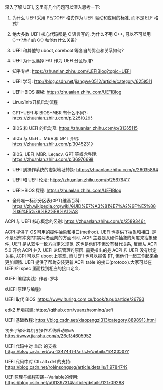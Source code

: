 深入了解 UEFI, 这里有几个问题可以深入思考一下:

1. 为什么 UEFI 采用 PE/COFF 格式作为 UEFI 驱动和应用的标准, 而不是 ELF 格式?

2. 绝大多数 UEFI 核心代码都是 C 语言写的, 为什么不用 C++, 可以不可以用 C++?热门的 OO 和他有什么关系?

3. UEFI 和其他的 uboot, coreboot 等各自的优点和关系如何?

4. UEFI 为什么选择 FAT 作为 UEFI 分区标准?

- 知乎专栏: https://zhuanlan.zhihu.com/UEFIBlog?topic=UEFI
- UEFI 学习: http://blog.csdn.net/jiangwei0512/article/category/6259511
- UEFI+BIOS 探秘: https://zhuanlan.zhihu.com/UEFIBlog

- Linux/Init/开机启动流程
- GPT+UEFI 与 BIOS+MBR 有什么不同?: https://zhuanlan.zhihu.com/p/22510295
- BIOS 和 UEFI 的启动项: https://zhuanlan.zhihu.com/p/31365115
- BIOS 与 UEFI 、MBR 和 GPT 介绍: https://zhuanlan.zhihu.com/p/30452319
- BIOS, UEFI, MBR, Legacy, GPT 等概念整理: https://zhuanlan.zhihu.com/p/36976698
- UEFI 到操作系统的虚拟地址转换: https://zhuanlan.zhihu.com/p/26035864
- UEFI 和 UEFI 论坛: https://zhuanlan.zhihu.com/p/25676417
- UEFI+BIOS 探秘: https://zhuanlan.zhihu.com/UEFIBlog
- 全局唯一标识分区表(GPT)维基百科: https://zh.wikipedia.org/wiki/GUID%E7%A3%81%E7%A2%9F%E5%88%86%E5%89%B2%E8%A1%A8


ACPI 与 UEFI 核心概念的区别: https://zhuanlan.zhihu.com/p/25893464

ACPI 提供了 OS 可用的硬件抽象和接口(method), UEFI 也提供了抽象和接口, 是不是也有冲突?其实两者面向的方面不同, ACPI 主要是从硬件抽象的角度来抽象硬件, UEFI 是从软件一致方向定义规范. 这也是他们不但没有替代关系, 反而从 ACPI 5.0 开始 ACPI 并入 UEFI 论坛管理的原因. 需要指出的是 ACPI 和 UEFI 没有绑定关系, ACPI 可以在 uboot 上实现, 而 UEFI 也可以报告 DT, 但他们一起工作起来会更加顺畅. UEFI 提供了帮助安装更新 ACPI table 的接口(protocol).大家可以在 UEFI/PI spec 里面找到相应的接口定义.




《UEFI 编程实践》作者: 罗冰

《UEFI 原理与编程》


UEFI 取代 BIOS: https://www.ituring.com.cn/book/tupubarticle/26793

edk2 环境搭建: https://github.com/yuanzhaoming/uefi

UEFI 基础教程: https://blog.csdn.net/xiaopangzi313/category_8898913.html


初步了解计算机与操作系统启动原理: https://www.jianshu.com/p/26e184605952


UEFI 代码中对 重启 的支持: https://blog.csdn.net/qq_42474494/article/details/124235677

UEFI 代码中对 Ctl+alt+del 的支持: https://blog.csdn.net/robinsongsog/article/details/119784749

UEFI原理与编程实践--Variable的使用: https://blog.csdn.net/u011397314/article/details/121509288


